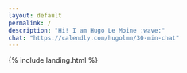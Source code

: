 ```yaml
---
layout: default
permalink: /
description: "Hi! I am Hugo Le Moine :wave:"
chat: "https://calendly.com/hugolmn/30-min-chat"
---
```


{% include landing.html %}
